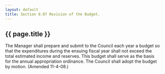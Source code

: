 ```yaml
---
layout: default 
title: Section 8.07 Revision of the Budget.
---
```


{{ page.title }}
----------------

The Manager shall prepare and submit to the Council each year a budget
so that the expenditures during the ensuing fiscal year shall not exceed
the total estimated income and reserves. This budget shall serve as the
basis for the annual appropriation ordinance. The Council shall adopt
the budget by motion. (Amended 11-4-08.)
